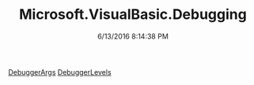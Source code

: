 ﻿---
title: Microsoft.VisualBasic.Debugging
date: 6/13/2016 8:14:38 PM
---

[DebuggerArgs](T-Microsoft.VisualBasic.Debugging.DebuggerArgs.html)
[DebuggerLevels](T-Microsoft.VisualBasic.Debugging.DebuggerLevels.html)
